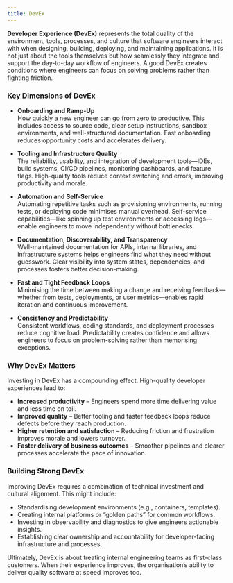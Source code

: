 ```yaml
---
title: DevEx
---
```


**Developer Experience (DevEx)** represents the total quality of the environment, tools, processes, and culture that software engineers interact with when designing, building, deploying, and maintaining applications. It is not just about the tools themselves but how seamlessly they integrate and support the day-to-day workflow of engineers. A good DevEx creates conditions where engineers can focus on solving problems rather than fighting friction.

### Key Dimensions of DevEx

- **Onboarding and Ramp-Up**  
  How quickly a new engineer can go from zero to productive. This includes access to source code, clear setup instructions, sandbox environments, and well-structured documentation. Fast onboarding reduces opportunity costs and accelerates delivery.

- **Tooling and Infrastructure Quality**  
  The reliability, usability, and integration of development tools—IDEs, build systems, CI/CD pipelines, monitoring dashboards, and feature flags. High-quality tools reduce context switching and errors, improving productivity and morale.

- **Automation and Self-Service**  
  Automating repetitive tasks such as provisioning environments, running tests, or deploying code minimises manual overhead. Self-service capabilities—like spinning up test environments or accessing logs—enable engineers to move independently without bottlenecks.

- **Documentation, Discoverability, and Transparency**  
  Well-maintained documentation for APIs, internal libraries, and infrastructure systems helps engineers find what they need without guesswork. Clear visibility into system states, dependencies, and processes fosters better decision-making.

- **Fast and Tight Feedback Loops**  
  Minimising the time between making a change and receiving feedback—whether from tests, deployments, or user metrics—enables rapid iteration and continuous improvement.

- **Consistency and Predictability**  
  Consistent workflows, coding standards, and deployment processes reduce cognitive load. Predictability creates confidence and allows engineers to focus on problem-solving rather than memorising exceptions.

### Why DevEx Matters

Investing in DevEx has a compounding effect. High-quality developer experiences lead to:

- **Increased productivity** – Engineers spend more time delivering value and less time on toil.
- **Improved quality** – Better tooling and faster feedback loops reduce defects before they reach production.
- **Higher retention and satisfaction** – Reducing friction and frustration improves morale and lowers turnover.
- **Faster delivery of business outcomes** – Smoother pipelines and clearer processes accelerate the pace of innovation.

### Building Strong DevEx

Improving DevEx requires a combination of technical investment and cultural alignment. This might include:

- Standardising development environments (e.g., containers, templates).
- Creating internal platforms or “golden paths” for common workflows.
- Investing in observability and diagnostics to give engineers actionable insights.
- Establishing clear ownership and accountability for developer-facing infrastructure and processes.

Ultimately, DevEx is about treating internal engineering teams as first-class customers. When their experience improves, the organisation’s ability to deliver quality software at speed improves too.
